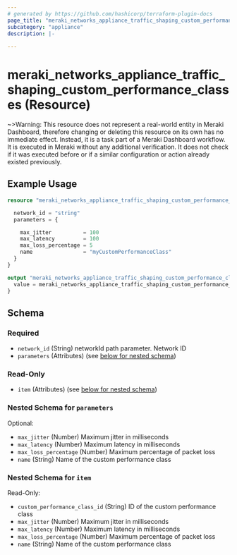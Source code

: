 ```yaml
---
# generated by https://github.com/hashicorp/terraform-plugin-docs
page_title: "meraki_networks_appliance_traffic_shaping_custom_performance_classes Resource - terraform-provider-meraki"
subcategory: "appliance"
description: |-
  
---
```


# meraki_networks_appliance_traffic_shaping_custom_performance_classes (Resource)





~>Warning: This resource does not represent a real-world entity in Meraki Dashboard, therefore changing or deleting this resource on its own has no immediate effect. Instead, it is a task part of a Meraki Dashboard workflow. It is executed in Meraki without any additional verification. It does not check if it was executed before or if a similar configuration or action 
already existed previously.


## Example Usage

```terraform
resource "meraki_networks_appliance_traffic_shaping_custom_performance_classes" "example" {

  network_id = "string"
  parameters = {

    max_jitter          = 100
    max_latency         = 100
    max_loss_percentage = 5
    name                = "myCustomPerformanceClass"
  }
}

output "meraki_networks_appliance_traffic_shaping_custom_performance_classes_example" {
  value = meraki_networks_appliance_traffic_shaping_custom_performance_classes.example
}
```

<!-- schema generated by tfplugindocs -->
## Schema

### Required

- `network_id` (String) networkId path parameter. Network ID
- `parameters` (Attributes) (see [below for nested schema](#nestedatt--parameters))

### Read-Only

- `item` (Attributes) (see [below for nested schema](#nestedatt--item))

<a id="nestedatt--parameters"></a>
### Nested Schema for `parameters`

Optional:

- `max_jitter` (Number) Maximum jitter in milliseconds
- `max_latency` (Number) Maximum latency in milliseconds
- `max_loss_percentage` (Number) Maximum percentage of packet loss
- `name` (String) Name of the custom performance class


<a id="nestedatt--item"></a>
### Nested Schema for `item`

Read-Only:

- `custom_performance_class_id` (String) ID of the custom performance class
- `max_jitter` (Number) Maximum jitter in milliseconds
- `max_latency` (Number) Maximum latency in milliseconds
- `max_loss_percentage` (Number) Maximum percentage of packet loss
- `name` (String) Name of the custom performance class
